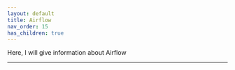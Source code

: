 ```yaml
---
layout: default
title: Airflow
nav_order: 15
has_children: true
---
```


Here, I will give information about Airflow

---
